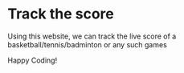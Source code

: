 # Track the score

Using this website, we can track the live score of a basketball/tennis/badminton or any such games

Happy Coding!

